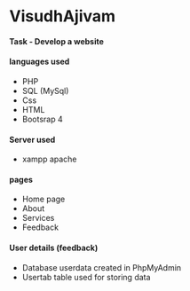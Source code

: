 # VisudhAjivam

#### Task - Develop a website

#### languages used 
  - PHP
  - SQL (MySql)
  - Css
  - HTML
  - Bootsrap 4
#### Server used
  - xampp apache
#### pages
  - Home page
  - About
  - Services
  - Feedback
#### User details (feedback)
  - Database userdata created in PhpMyAdmin
  - Usertab table used for storing data
